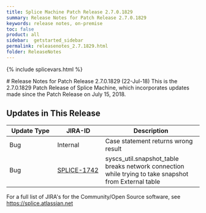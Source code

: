 ```yaml
---
title: Splice Machine Patch Release 2.7.0.1829
summary: Release Notes for Patch Release 2.7.0.1829
keywords: release notes, on-premise
toc: false
product: all
sidebar:  getstarted_sidebar
permalink: releasenotes_2.7.1829.html
folder: ReleaseNotes
---
```

{% include splicevars.html %}
<section>
<div class="TopicContent" data-swiftype-index="true" markdown="1">
# Release Notes for Patch Release 2.7.0.1829 (22-Jul-18)
This is the 2.7.0.1829 Patch Release of Splice Machine, which incorporates updates made since the Patch Release on July 15, 2018.

## Updates in This Release
<table>
    <col width="125px" />
    <col width="125px" />
    <col />
    <thead>
        <tr>
            <th>Update Type</th>
            <th>JIRA-ID</th>
            <th>Description</th>
        </tr>
    </thead>
    <tbody>
        <tr>
            <td>Bug</td>
            <td>Internal</td>
            <td>Case statement returns wrong result</td>
        </tr>
        <tr>
            <td>Bug</td>
            <td><a href="https://splice.atlassian.net/browse/SPLICE-1742" target="_blank">SPLICE-1742</a></td>
            <td>syscs_util.snapshot_table breaks network connection while trying to take snapshot from External table </td>
        </tr>
    </tbody>
</table>

For a full list of JIRA's for the Community/Open Source software, see <https://splice.atlassian.net>

</div>
</section>
